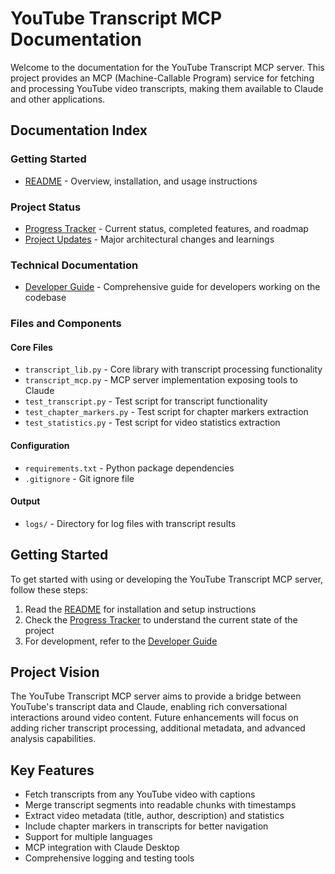 # YouTube Transcript MCP Documentation

Welcome to the documentation for the YouTube Transcript MCP server. This project provides an MCP (Machine-Callable Program) service for fetching and processing YouTube video transcripts, making them available to Claude and other applications.

## Documentation Index

### Getting Started
- [README](../README.md) - Overview, installation, and usage instructions

### Project Status
- [Progress Tracker](progress_tracker.md) - Current status, completed features, and roadmap
- [Project Updates](project_updates.md) - Major architectural changes and learnings

### Technical Documentation
- [Developer Guide](developer_guide.md) - Comprehensive guide for developers working on the codebase

### Files and Components

#### Core Files
- `transcript_lib.py` - Core library with transcript processing functionality
- `transcript_mcp.py` - MCP server implementation exposing tools to Claude
- `test_transcript.py` - Test script for transcript functionality
- `test_chapter_markers.py` - Test script for chapter markers extraction
- `test_statistics.py` - Test script for video statistics extraction

#### Configuration
- `requirements.txt` - Python package dependencies
- `.gitignore` - Git ignore file

#### Output
- `logs/` - Directory for log files with transcript results

## Getting Started

To get started with using or developing the YouTube Transcript MCP server, follow these steps:

1. Read the [README](../README.md) for installation and setup instructions
2. Check the [Progress Tracker](progress_tracker.md) to understand the current state of the project
3. For development, refer to the [Developer Guide](developer_guide.md)

## Project Vision

The YouTube Transcript MCP server aims to provide a bridge between YouTube's transcript data and Claude, enabling rich conversational interactions around video content. Future enhancements will focus on adding richer transcript processing, additional metadata, and advanced analysis capabilities.

## Key Features

- Fetch transcripts from any YouTube video with captions
- Merge transcript segments into readable chunks with timestamps
- Extract video metadata (title, author, description) and statistics
- Include chapter markers in transcripts for better navigation
- Support for multiple languages
- MCP integration with Claude Desktop
- Comprehensive logging and testing tools 